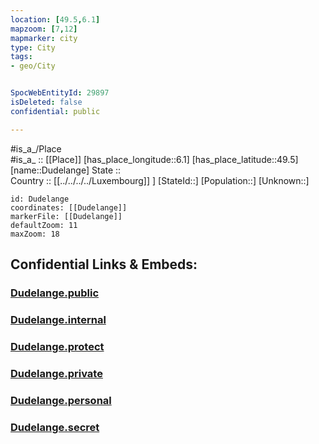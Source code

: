 ```yaml
---
location: [49.5,6.1] 
mapzoom: [7,12] 
mapmarker: city 
type: City
tags:
- geo/City


SpocWebEntityId: 29897
isDeleted: false
confidential: public

---
```

#is_a_/Place  
#is_a_ :: [[Place]] 
[has_place_longitude::6.1] 
[has_place_latitude::49.5] 
[name::Dudelange] 
State ::  
Country :: [[../../../../Luxembourg]] ] 
[StateId::] 
[Population::] 
[Unknown::] 


```leaflet
id: Dudelange
coordinates: [[Dudelange]] 
markerFile: [[Dudelange]] 
defaultZoom: 11 
maxZoom: 18
```


## Confidential Links & Embeds: 

### [Dudelange.public](/_public/\Earth\Continent\Europe\Europe~West\Luxembourg\CityDudelange.public.md) 

### [Dudelange.internal](/_internal/\Earth\Continent\Europe\Europe~West\Luxembourg\CityDudelange.internal.md) 

### [Dudelange.protect](/_protect/\Earth\Continent\Europe\Europe~West\Luxembourg\CityDudelange.protect.md) 

### [Dudelange.private](/_private/\Earth\Continent\Europe\Europe~West\Luxembourg\CityDudelange.private.md) 

### [Dudelange.personal](/_personal/\Earth\Continent\Europe\Europe~West\Luxembourg\CityDudelange.personal.md) 

### [Dudelange.secret](/_secret/\Earth\Continent\Europe\Europe~West\Luxembourg\CityDudelange.secret.md)

